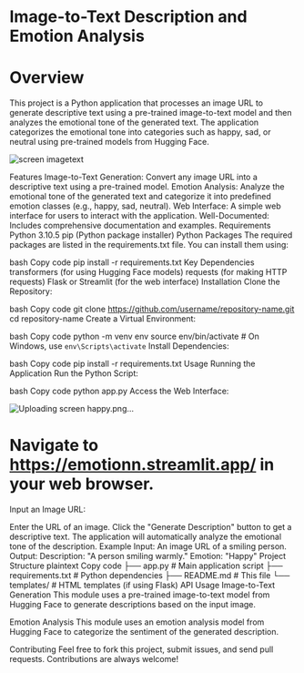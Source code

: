# Image-to-Text Description and Emotion Analysis

# Overview
This project is a Python application that processes an image URL to generate descriptive text using a pre-trained image-to-text model and then analyzes the emotional tone of the generated text. The application categorizes the emotional tone into categories such as happy, sad, or neutral using pre-trained models from Hugging Face.


![screen imagetext](https://github.com/user-attachments/assets/c5f52142-708f-4efa-992b-ef71c4f21c5e)



Features
Image-to-Text Generation: Convert any image URL into a descriptive text using a pre-trained model.
Emotion Analysis: Analyze the emotional tone of the generated text and categorize it into predefined emotion classes (e.g., happy, sad, neutral).
Web Interface: A simple web interface for users to interact with the application.
Well-Documented: Includes comprehensive documentation and examples.
Requirements
Python 3.10.5
pip (Python package installer)
Python Packages
The required packages are listed in the requirements.txt file. You can install them using:

bash
Copy code
pip install -r requirements.txt
Key Dependencies
transformers (for using Hugging Face models)
requests (for making HTTP requests)
Flask or Streamlit (for the web interface)
Installation
Clone the Repository:

bash
Copy code
git clone https://github.com/username/repository-name.git
cd repository-name
Create a Virtual Environment:

bash
Copy code
python -m venv env
source env/bin/activate  # On Windows, use `env\Scripts\activate`
Install Dependencies:

bash
Copy code
pip install -r requirements.txt
Usage
Running the Application
Run the Python Script:

bash
Copy code
python app.py
Access the Web Interface:

![Uploading screen happy.png…]()


# Navigate to https://emotionn.streamlit.app/ in your web browser.

Input an Image URL:

Enter the URL of an image.
Click the "Generate Description" button to get a descriptive text.
The application will automatically analyze the emotional tone of the description.
Example
Input: An image URL of a smiling person.
Output:
Description: "A person smiling warmly."
Emotion: "Happy"
Project Structure
plaintext
Copy code
├── app.py                  # Main application script
├── requirements.txt        # Python dependencies
├── README.md               # This file
└── templates/              # HTML templates (if using Flask)
API Usage
Image-to-Text Generation
This module uses a pre-trained image-to-text model from Hugging Face to generate descriptions based on the input image.

Emotion Analysis
This module uses an emotion analysis model from Hugging Face to categorize the sentiment of the generated description.

Contributing
Feel free to fork this project, submit issues, and send pull requests. Contributions are always welcome!
